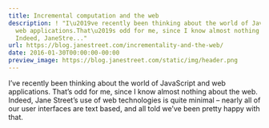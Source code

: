 ```yaml
---
title: Incremental computation and the web
description: ! "I\u2019ve recently been thinking about the world of JavaScript and
  web applications.That\u2019s odd for me, since I know almost nothing about the web.
  Indeed, JaneStre..."
url: https://blog.janestreet.com/incrementality-and-the-web/
date: 2016-01-30T00:00:00-00:00
preview_image: https://blog.janestreet.com/static/img/header.png
---
```


<p>I’ve recently been thinking about the world of JavaScript and web applications.
That’s odd for me, since I know almost nothing about the web. Indeed, Jane
Street’s use of web technologies is quite minimal – nearly all of our user
interfaces are text based, and all told we’ve been pretty happy with that.</p>
